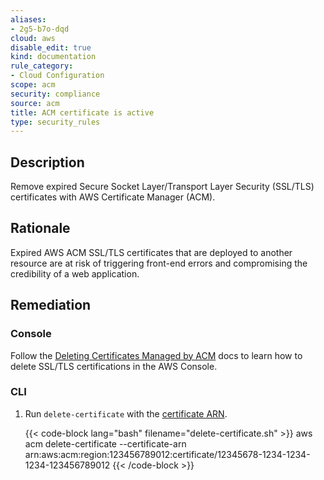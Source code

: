 ```yaml
---
aliases:
- 2g5-b7o-dqd
cloud: aws
disable_edit: true
kind: documentation
rule_category:
- Cloud Configuration
scope: acm
security: compliance
source: acm
title: ACM certificate is active
type: security_rules
---
```


## Description

Remove expired Secure Socket Layer/Transport Layer Security (SSL/TLS) certificates with AWS Certificate Manager (ACM).

## Rationale

Expired AWS ACM SSL/TLS certificates that are deployed to another resource are at risk of triggering front-end errors and compromising the credibility of a web application.

## Remediation

### Console

Follow the [Deleting Certificates Managed by ACM][1] docs to learn how to delete SSL/TLS certifications in the AWS Console.

### CLI

1. Run `delete-certificate` with the [certificate ARN][2].

    {{< code-block lang="bash" filename="delete-certificate.sh" >}}
    aws acm delete-certificate
        --certificate-arn arn:aws:acm:region:123456789012:certificate/12345678-1234-1234-1234-123456789012
    {{< /code-block >}}

[1]: https://docs.aws.amazon.com/acm/latest/userguide/gs-acm-delete.html
[2]: https://awscli.amazonaws.com/v2/documentation/api/latest/reference/acm/delete-certificate.html
